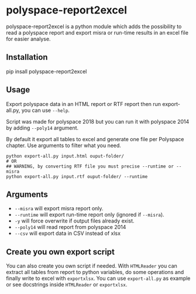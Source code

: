 # polyspace-report2excel

polyspace-report2excel is a python module which adds the possibility 
to read a polyspace report and export misra or run-time results in 
an excel file for easier analyse.

## Installation

pip insall polyspace-report2excel

## Usage
Export polyspace data in an HTML report or RTF report then run export-all.py, you can use `--help`. 

Script was made for polyspace 2018 but you can run it with polyspace 2014 
by adding `--poly14` argument.

By default it export all tables to excel and generate one file per Polyspace chapter.
Use arguments to filter what you need.

``` 
python export-all.py input.html ouput-folder/
# OR
## WARNING, by converting RTF file you must precise --runtime or --misra
python export-all.py input.rtf ouput-folder/ --runtime
```
## Arguments
- `--misra` will export misra report only.
- `--runtime` will export run-time report only (ignored if `--misra`).
- `-y` will force overwrite if output files already exist.
- `--poly14` will read report from polyspace 2014
- `--csv` will export data in CSV instead of xlsx

## Create you own export script
You can also create you own script if needed. With `HTMLReader` you can 
extract all tables from report to python variables, do some operations 
and finally write to excel with `exportxlsx`. You can use `export-all.py`
as example or see docstrings inside `HTMLReader` or `exportxlsx`.
